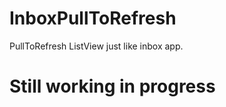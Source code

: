 InboxPullToRefresh
==================

PullToRefresh ListView just like inbox app.

Still working in progress
=======
